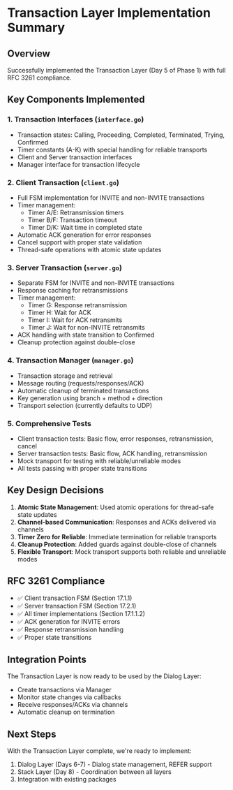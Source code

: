 # Transaction Layer Implementation Summary

## Overview
Successfully implemented the Transaction Layer (Day 5 of Phase 1) with full RFC 3261 compliance.

## Key Components Implemented

### 1. **Transaction Interfaces** (`interface.go`)
- Transaction states: Calling, Proceeding, Completed, Terminated, Trying, Confirmed
- Timer constants (A-K) with special handling for reliable transports
- Client and Server transaction interfaces
- Manager interface for transaction lifecycle

### 2. **Client Transaction** (`client.go`)
- Full FSM implementation for INVITE and non-INVITE transactions
- Timer management:
  - Timer A/E: Retransmission timers
  - Timer B/F: Transaction timeout
  - Timer D/K: Wait time in completed state
- Automatic ACK generation for error responses
- Cancel support with proper state validation
- Thread-safe operations with atomic state updates

### 3. **Server Transaction** (`server.go`)
- Separate FSM for INVITE and non-INVITE transactions
- Response caching for retransmissions
- Timer management:
  - Timer G: Response retransmission
  - Timer H: Wait for ACK
  - Timer I: Wait for ACK retransmits
  - Timer J: Wait for non-INVITE retransmits
- ACK handling with state transition to Confirmed
- Cleanup protection against double-close

### 4. **Transaction Manager** (`manager.go`)
- Transaction storage and retrieval
- Message routing (requests/responses/ACK)
- Automatic cleanup of terminated transactions
- Key generation using branch + method + direction
- Transport selection (currently defaults to UDP)

### 5. **Comprehensive Tests**
- Client transaction tests: Basic flow, error responses, retransmission, cancel
- Server transaction tests: Basic flow, ACK handling, retransmission
- Mock transport for testing with reliable/unreliable modes
- All tests passing with proper state transitions

## Key Design Decisions

1. **Atomic State Management**: Used atomic operations for thread-safe state updates
2. **Channel-based Communication**: Responses and ACKs delivered via channels
3. **Timer Zero for Reliable**: Immediate termination for reliable transports
4. **Cleanup Protection**: Added guards against double-close of channels
5. **Flexible Transport**: Mock transport supports both reliable and unreliable modes

## RFC 3261 Compliance

- ✅ Client transaction FSM (Section 17.1.1)
- ✅ Server transaction FSM (Section 17.2.1)
- ✅ All timer implementations (Section 17.1.1.2)
- ✅ ACK generation for INVITE errors
- ✅ Response retransmission handling
- ✅ Proper state transitions

## Integration Points

The Transaction Layer is now ready to be used by the Dialog Layer:
- Create transactions via Manager
- Monitor state changes via callbacks
- Receive responses/ACKs via channels
- Automatic cleanup on termination

## Next Steps

With the Transaction Layer complete, we're ready to implement:
1. Dialog Layer (Days 6-7) - Dialog state management, REFER support
2. Stack Layer (Day 8) - Coordination between all layers
3. Integration with existing packages